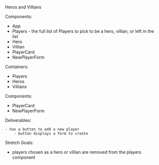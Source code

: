 Heros and Villians

Components:
- App
- Players - the full list of Players to pick to be a hero, villian, or left in the list
- Hero
- Villian
- PlayerCard
- NewPlayerForm

Containers:
- Players
- Heros
- Villians

Components:
- PlayerCard
- NewPlayerForm

Deliverables:
<!-- - Players display in the middle
    - player cards display with two buttons
        - add to heros
        - add to villians -->
    - has a button to add a new player
        - button displays a form to create
<!-- - Heros display on the right side -->
<!-- - Villians display on the left
    - playercard has a button to remove from the list -->
<!-- - all player cards list out top to bottom -->

Stretch Goals:
<!-- - remove api file and add in a Rails backend along with correct fetches -->
- players chosen as a hero or villian are removed from the players component